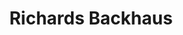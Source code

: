 ---
title: "Richards Backhaus"
url: /boehl-iggelheim/richards-backhaus-bahnhofstrasse/
shop: Bäckerei
---